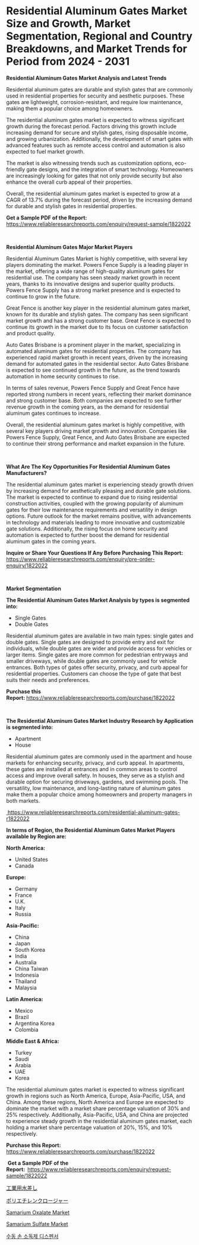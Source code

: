 <p><h1>Residential Aluminum Gates Market Size and Growth, Market Segmentation, Regional and Country Breakdowns, and Market Trends for Period from 2024 -  2031</h1></p><p><strong>Residential Aluminum Gates Market Analysis and Latest Trends</strong></p>
<p><p>Residential aluminum gates are durable and stylish gates that are commonly used in residential properties for security and aesthetic purposes. These gates are lightweight, corrosion-resistant, and require low maintenance, making them a popular choice among homeowners.</p><p>The residential aluminum gates market is expected to witness significant growth during the forecast period. Factors driving this growth include increasing demand for secure and stylish gates, rising disposable income, and growing urbanization. Additionally, the development of smart gates with advanced features such as remote access control and automation is also expected to fuel market growth.</p><p>The market is also witnessing trends such as customization options, eco-friendly gate designs, and the integration of smart technology. Homeowners are increasingly looking for gates that not only provide security but also enhance the overall curb appeal of their properties.</p><p>Overall, the residential aluminum gates market is expected to grow at a CAGR of 13.7% during the forecast period, driven by the increasing demand for durable and stylish gates in residential properties.</p></p>
<p><strong>Get a Sample PDF of the Report:&nbsp;</strong> <a href="https://www.reliableresearchreports.com/enquiry/request-sample/1822022">https://www.reliableresearchreports.com/enquiry/request-sample/1822022</a></p>
<p>&nbsp;</p>
<p><strong>Residential Aluminum Gates Major Market Players</strong></p>
<p><p>Residential Aluminum Gates Market is highly competitive, with several key players dominating the market. Powers Fence Supply is a leading player in the market, offering a wide range of high-quality aluminum gates for residential use. The company has seen steady market growth in recent years, thanks to its innovative designs and superior quality products. Powers Fence Supply has a strong market presence and is expected to continue to grow in the future.</p><p>Great Fence is another key player in the residential aluminum gates market, known for its durable and stylish gates. The company has seen significant market growth and has a strong customer base. Great Fence is expected to continue its growth in the market due to its focus on customer satisfaction and product quality.</p><p>Auto Gates Brisbane is a prominent player in the market, specializing in automated aluminum gates for residential properties. The company has experienced rapid market growth in recent years, driven by the increasing demand for automated gates in the residential sector. Auto Gates Brisbane is expected to see continued growth in the future, as the trend towards automation in home security continues to rise.</p><p>In terms of sales revenue, Powers Fence Supply and Great Fence have reported strong numbers in recent years, reflecting their market dominance and strong customer base. Both companies are expected to see further revenue growth in the coming years, as the demand for residential aluminum gates continues to increase.</p><p>Overall, the residential aluminum gates market is highly competitive, with several key players driving market growth and innovation. Companies like Powers Fence Supply, Great Fence, and Auto Gates Brisbane are expected to continue their strong performance and market expansion in the future.</p></p>
<p>&nbsp;</p>
<p><strong>What Are The Key Opportunities For Residential Aluminum Gates Manufacturers?</strong></p>
<p><p>The residential aluminum gates market is experiencing steady growth driven by increasing demand for aesthetically pleasing and durable gate solutions. The market is expected to continue to expand due to rising residential construction activities, coupled with the growing popularity of aluminum gates for their low maintenance requirements and versatility in design options. Future outlook for the market remains positive, with advancements in technology and materials leading to more innovative and customizable gate solutions. Additionally, the rising focus on home security and automation is expected to further boost the demand for residential aluminum gates in the coming years.</p></p>
<p><strong>Inquire or Share Your Questions If Any Before Purchasing This Report:</strong> <a href="https://www.reliableresearchreports.com/enquiry/pre-order-enquiry/1822022">https://www.reliableresearchreports.com/enquiry/pre-order-enquiry/1822022</a></p>
<p>&nbsp;</p>
<p><strong>Market Segmentation</strong></p>
<p><strong>The Residential Aluminum Gates Market Analysis by types is segmented into:</strong></p>
<p><ul><li>Single Gates</li><li>Double Gates</li></ul></p>
<p><p>Residential aluminum gates are available in two main types: single gates and double gates. Single gates are designed to provide entry and exit for individuals, while double gates are wider and provide access for vehicles or larger items. Single gates are more common for pedestrian entryways and smaller driveways, while double gates are commonly used for vehicle entrances. Both types of gates offer security, privacy, and curb appeal for residential properties. Customers can choose the type of gate that best suits their needs and preferences.</p></p>
<p><strong>Purchase this Report:&nbsp;</strong><a href="https://www.reliableresearchreports.com/purchase/1822022">https://www.reliableresearchreports.com/purchase/1822022</a></p>
<p>&nbsp;</p>
<p><strong>The Residential Aluminum Gates Market Industry Research by Application is segmented into:</strong></p>
<p><ul><li>Apartment</li><li>House</li></ul></p>
<p><p>Residential aluminum gates are commonly used in the apartment and house markets for enhancing security, privacy, and curb appeal. In apartments, these gates are installed at entrances and in common areas to control access and improve overall safety. In houses, they serve as a stylish and durable option for securing driveways, gardens, and swimming pools. The versatility, low maintenance, and long-lasting nature of aluminum gates make them a popular choice among homeowners and property managers in both markets.</p></p>
<p><a href="https://www.reliableresearchreports.com/residential-aluminum-gates-r1822022">&nbsp;https://www.reliableresearchreports.com/residential-aluminum-gates-r1822022</a></p>
<p><strong>In terms of Region, the Residential Aluminum Gates Market Players available by Region are:</strong></p>
<p>
    <p> <strong> North America: </strong>
        <ul>
            <li>United States</li>
            <li>Canada</li>
        </ul>
        </p> 
    <p> <strong> Europe: </strong>
        <ul>
            <li>Germany</li>
            <li>France</li>
            <li>U.K.</li>
            <li>Italy</li>
            <li>Russia</li>
        </ul>
        </p> 
    <p> <strong> Asia-Pacific: </strong>
        <ul>
            <li>China</li>
            <li>Japan</li>
            <li>South Korea</li>
            <li>India</li>
            <li>Australia</li>
            <li>China Taiwan</li>
            <li>Indonesia</li>
            <li>Thailand</li>
            <li>Malaysia</li>
        </ul>
        </p> 
    <p> <strong> Latin America: </strong>
        <ul>
            <li>Mexico</li>
            <li>Brazil</li>
            <li>Argentina Korea</li>
            <li>Colombia</li>
        </ul>
        </p> 
    <p> <strong> Middle East & Africa: </strong>
        <ul>
            <li>Turkey</li>
            <li>Saudi</li>
            <li>Arabia</li>
            <li>UAE</li>
            <li>Korea</li>
        </ul>
    </p>
    </p>
<p><p>The residential aluminum gates market is expected to witness significant growth in regions such as North America, Europe, Asia-Pacific, USA, and China. Among these regions, North America and Europe are expected to dominate the market with a market share percentage valuation of 30% and 25% respectively. Additionally, Asia-Pacific, USA, and China are projected to experience steady growth in the residential aluminum gates market, each holding a market share percentage valuation of 20%, 15%, and 10% respectively.</p></p>
<p><strong>Purchase this Report: </strong><a href="https://www.reliableresearchreports.com/purchase/1822022">https://www.reliableresearchreports.com/purchase/1822022</a></p>
<p>&nbsp;<strong>Get a Sample PDF of the Report:&nbsp;&nbsp;</strong><a href="https://www.reliableresearchreports.com/enquiry/request-sample/1822022">https://www.reliableresearchreports.com/enquiry/request-sample/1822022</a></p>
<p><strong></strong></p>
<p><p><a href="https://github.com/CloydAbbott2023/Market-Research-Report-List-1/blob/main/467247030611.md">工業用水差し</a></p><p><a href="https://github.com/AaronVargas43/Market-Research-Report-List-1/blob/main/618905730610.md">ポリエチレンクロージャー</a></p><p><a href="https://issuu.com/reportprime-2/docs/samarium-oxalate-market-size-2030.pptx">Samarium Oxalate Market</a></p><p><a href="https://issuu.com/reportprime-2/docs/samarium-sulfate-market-size-2030.pptx">Samarium Sulfate Market</a></p><p><a href="https://github.com/royErdmtyan906778/Market-Research-Report-List-1/blob/main/352517428041.md">수동 손 소독제 디스펜서</a></p></p>